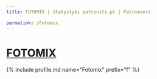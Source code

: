 ```yaml
---
title: FOTOMIX | Statystyki patronite.pl | Patromierz

permalink: /Fotomix
---
```


# [FOTOMIX](https://patronite.pl/Fotomix)

{% include profile.md name="Fotomix" prefix="f" %}
